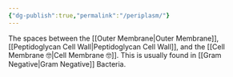 ```yaml
---
{"dg-publish":true,"permalink":"/periplasm/"}
---
```


The spaces between the [[Outer Membrane\|Outer Membrane]], [[Peptidoglycan Cell Wall\|Peptidoglycan Cell Wall]], and the [[Cell Membrane 🤓\|Cell Membrane 🤓]]. This is usually found in [[Gram Negative\|Gram Negative]] Bacteria.
